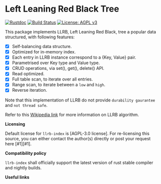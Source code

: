 Left Leaning Red Black Tree
===========================

[![Rustdoc](https://img.shields.io/badge/rustdoc-hosted-blue.svg)](https://docs.rs/llrb-index)
[![Build Status](https://travis-ci.org/bnclabs/llrb-index.svg?branch=master)](https://travis-ci.org/bnclabs/llrb-index)
[![License: AGPL v3](https://img.shields.io/badge/License-AGPL%20v3-blue.svg)](https://www.gnu.org/licenses/agpl-3.0)

This package implements LLRB, Left Leaning Red Black, tree a popular
data structured, with following features:

* [x] Self-balancing data structure.
* [x] Optimized for in-memory index.
* [x] Each entry in LLRB instance correspond to a {Key, Value} pair.
* [x] Parametrised over Key type and Value type.
* [x] CRUD operations, via set(), get(), delete() API.
* [x] Read optimized.
* [x] Full table scan, to iterate over all entries.
* [x] Range scan, to iterate between a ``low`` and ``high``.
* [x] Reverse iteration.

Note that this implementation of LLRB do not provide
``durability gaurantee`` and ``not thread safe``.

Refer to this [Wikipedia link][wikilink] for more information on LLRB algorithm.

**Licensing**

Default license for ``llrb-index`` is [AGPL-3.0 license]. For re-licensing
this source, you can either contact the author(s) directly or post your
request here [#1][#1].

**Compatibility policy**

``llrb-index`` shall officially support the latest version of rust stable
compiler and nightly builds.

**Useful links**

[wikilink]: https://en.wikipedia.org/wiki/Left-leaning_red%E2%80%93black_tree

